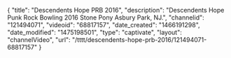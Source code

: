 {
    "title": "Descendents Hope PRB 2016",
    "description": "Descendents Hope Punk Rock Bowling 2016 Stone Pony Asbury Park, NJ.",
    "channelid": "121494071",
    "videoid": "68817157",
    "date_created": "1466191298",
    "date_modified": "1475198501",
    "type": "captivate",
    "layout": "channelVideo",
    "url": "\/tttt\/descendents-hope-prb-2016\/121494071-68817157"
}